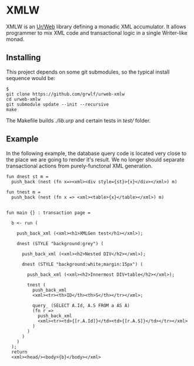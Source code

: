 XMLW
====

XMLW is an [Ur/Web](http://hg.impredicative.com/ur/) library defining a monadic
XML accumulator. It allows programmer to mix XML code and transactional logic in
a single Writer-like monad.


Installing
----------

This project depends on some git submodules, so the typical install sequence
would be:

    $
    git clone https://github.com/grwlf/urweb-xmlw
    cd urweb-xmlw
    git submodule update --init --recursive
    make


The Makefile builds _./lib.urp_ and certain tests in _test/_ folder.

Example
-------

In the following example, the database query code is located very close to the
place we are going to render it's result. We no longer should separate
transactional actions from purely-functonal XML generation.

    fun dnest st m =
      push_back (nest (fn x=><xml><div style={st}>{x}</div></xml>) m)

    fun tnest m =
      push_back (nest (fn x => <xml><table>{x}</table></xml>) m)


    fun main {} : transaction page =

      b <- run (

        push_back_xml (<xml><h1>XMLGen test</h1></xml>);

        dnest (STYLE "background:grey") (

          push_back_xml (<xml><h2>Nested DIV</h2></xml>);

          dnest (STYLE "background:white;margin:15px") (

            push_back_xml (<xml><h2>Innermost DIV+table</h2></xml>);

            tnest (
              push_back_xml
              <xml><tr><th>ID</th><th>S</th></tr></xml>;

              query_ (SELECT A.Id, A.S FROM a AS A)
              (fn r =>
                push_back_xml
                <xml><tr><td>{[r.A.Id]}</td><td>{[r.A.S]}</td></tr></xml>
              )
            )
          )
        )
      );
      return
      <xml><head/><body>{b}</body></xml>

